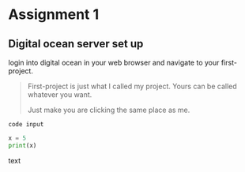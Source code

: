 # Assignment 1
## Digital ocean server set up
login into digital ocean in your web browser and navigate to your first-project.
> First-project is just what I called my project. Yours can be called whatever you want.
> 
> Just make you are clicking the same place as me.

`code input`
```py
x = 5
print(x)
```
text
